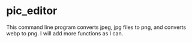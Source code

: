 # pic_editor
This command line program converts jpeg, jpg files to png, and converts webp to png. I will add more functions as I can.
